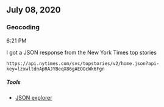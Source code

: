 ## July 08, 2020

### Geocoding

6:21 PM

I got a JSON response from the New York Times top stories

```
https://api.nytimes.com/svc/topstories/v2/home.json?api-key=lzxwltdnApRAJYBeqX86gAEOOcWk6Fgn
```

##### Tools
 - [JSON explorer](http://jsonviewer.stack.hu/)